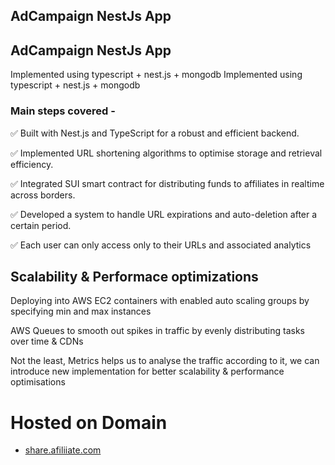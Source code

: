 ## AdCampaign NestJs App
## AdCampaign NestJs App

 Implemented using typescript + nest.js + mongodb 
 Implemented using typescript + nest.js + mongodb 


### Main steps covered - 

✅ Built with Nest.js and TypeScript for a robust and efficient backend.

✅ Implemented URL shortening algorithms to optimise storage and retrieval efficiency.

✅ Integrated SUI smart contract for distributing funds to affiliates in realtime across borders.

✅ Developed a system to handle URL expirations and auto-deletion after a certain period.

✅ Each user can only access only to their URLs and associated analytics

## Scalability & Performace optimizations

Deploying into AWS EC2 containers with enabled auto scaling groups by specifying min and max instances

AWS Queues to smooth out spikes in traffic by evenly distributing tasks over time & CDNs

Not the least, Metrics helps us to analyse the traffic according to it, we can introduce new implementation for better scalability & performance optimisations

# Hosted on Domain

- [share.afiliiate.com](https://share.afiliiate.com)
